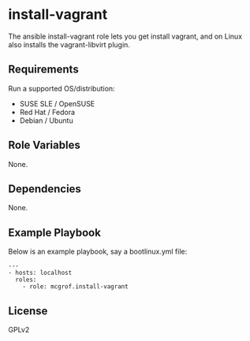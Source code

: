 install-vagrant
===============

The ansible install-vagrant role lets you get install vagrant, and on Linux
also installs the vagrant-libvirt plugin.

Requirements
------------

Run a supported OS/distribution:

  * SUSE SLE / OpenSUSE
  * Red Hat / Fedora
  * Debian / Ubuntu

Role Variables
--------------

None.

Dependencies
------------

None.

Example Playbook
----------------

Below is an example playbook, say a bootlinux.yml file:

```
---
- hosts: localhost
  roles:
    - role: mcgrof.install-vagrant
```

License
-------

GPLv2

